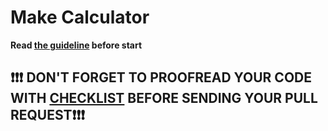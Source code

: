 # Make Calculator
**Read [the guideline](https://Liubomyr19/mate-academy/js_task-guideline/blob/master/README.md) before start**

## ❗️❗️❗️ DON'T FORGET TO PROOFREAD YOUR CODE WITH [CHECKLIST](https://github.com/mate-academy/js_advanced_calculator/blob/master/checklist.md) BEFORE SENDING YOUR PULL REQUEST❗️❗️❗️
